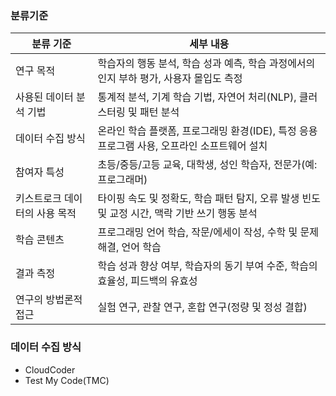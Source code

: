 ### 분류기준
| 분류 기준            | 세부 내용                                                    |
|------------------|----------------------------------------------------------|
| 연구 목적            | 학습자의 행동 분석, 학습 성과 예측, 학습 과정에서의 인지 부하 평가, 사용자 몰입도 측정      |
| 사용된 데이터 분석 기법    | 통계적 분석, 기계 학습 기법, 자연어 처리(NLP), 클러스터링 및 패턴 분석             |
| 데이터 수집 방식        | 온라인 학습 플랫폼, 프로그래밍 환경(IDE), 특정 응용 프로그램 사용, 오프라인 소프트웨어 설치  |
| 참여자 특성           | 초등/중등/고등 교육, 대학생, 성인 학습자, 전문가(예: 프로그래머)                  |
| 키스트로크 데이터의 사용 목적 | 타이핑 속도 및 정확도, 학습 패턴 탐지, 오류 발생 빈도 및 교정 시간, 맥락 기반 쓰기 행동 분석 |
| 학습 콘텐츠           | 프로그래밍 언어 학습, 작문/에세이 작성, 수학 및 문제 해결, 언어 학습                |
| 결과 측정            | 학습 성과 향상 여부, 학습자의 동기 부여 수준, 학습의 효율성, 피드백의 유효성            |
| 연구의 방법론적 접근      | 실험 연구, 관찰 연구, 혼합 연구(정량 및 정성 결합)                          |
### 데이터 수집 방식
* CloudCoder
* Test My Code(TMC)